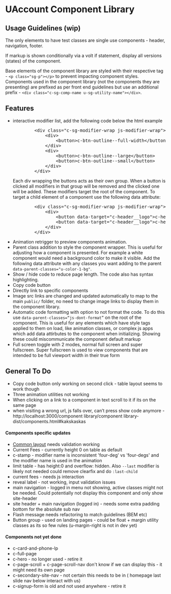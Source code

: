<h1 class="sg-h1">UAccount Component Library</h2>

<h2 class="sg-h2 c-sg-accordion js-accordion"><span class="u-icon-angle-right c-sg-accordion__arrow"></span> Usage Guidelines (wip)</h2>

<div class="u-display-none">
	<p class="sg-p">The only elements to have test classes are single use components - header, navigation, footer.</p>
	<p class="sg-p">If markup is shown conditionally via a volt if statement, display all versions (states) of the component.</p>
	<p class="sg-p">Base elements of the component library are styled with their respective tag - <code>&lt;p class=&quot;sg-p&quot;&gt;&lt;/p&gt;</code> to prevent impacting component styles. Components used in the component library (not the components they are presenting) are prefixed as per front end guidelines but use an additional prefix - <code>&lt;div class=&quot;c-sg-comp-name u-sg-utility-name&quot;&gt;&lt;/div&gt;</code>.</p>
</div>

<h2 class="sg-h2 c-sg-accordion js-accordion"><span class="u-icon-angle-right c-sg-accordion__arrow"></span> Features</h2>

<ul class="sg-ul u-display-none">
	<li>interactive modifier list, add the following code below the html example
		<pre class="js-code-highlighter c-sg-code-block html">
		&lt;div class="c-sg-modifier-wrap js-modifier-wrap"&gt;
			&lt;div&gt;
				&lt;button&gt;c-btn-outline--full-width&lt;/button&gt;
			&lt;/div&gt;
			&lt;div&gt;
				&lt;button&gt;c-btn-outline--large&lt;/button&gt;
				&lt;button&gt;c-btn-outline--small&lt;/button&gt;
			&lt;/div&gt;
		&lt;/div&gt;</pre>
		Each div wrapping the buttons acts as their own group. When a button is clicked all modifiers in that group will be removed and the clicked one will be added. These modifiers target the root of the component. To target a child element of a component use the following data attribute:
		<pre class="js-code-highlighter c-sg-code-block html">
		&lt;div class="c-sg-modifier-wrap js-modifier-wrap"&gt;
			&lt;div&gt;
				&lt;button data-target="c-header__logo"&gt;c-header__logo--left&lt;/button&gt;
				&lt;button data-target="c-header__logo"&gt;c-header__logo--right&lt;/button&gt;
			&lt;/div&gt;
		&lt;/div&gt;</pre>
	</li>
	<li>Animation retrigger to preview components animation.</li>
	<li>Parent class addition to style the component wrapper. This is useful for adjusting how a component is presented. For example a white component would need a background color to make it visible. Add the following data attribute with any classes you want adding to the parent <code>data-parent-classes="u-color-1-bg"</code>.</li>
	<li>Show / hide code to reduce page length. The code also has syntax highlighting.</li>
	<li>Copy code button</li>
	<li>Directly link to specific components</li>
	<li>Image src links are changed and updated automatically to map to the main <code>public/</code> folder, no need to change image links to display them in the component library.</li>
	<li>Automatic code formatting with option to not format the code. To do this use <code>data-parent-classes=“js-dont-format”</code> on the root of the component. This is useful for any elements which have style tags applied to them on load, like animation classes, or complex js apps which add data attirbutes to the component when initializing. Showing these could miscommunicate the component default markup</li>
	<li>Full screen toggle with 2 modes, normal full screen and super fullscreen. Super fullscreen is used to view components that are intended to be full viewport width in their true form</li>
</ul>


<h2 class="sg-h2 c-sg-accordion js-accordion"><span class="u-icon-angle-right c-sg-accordion__arrow"></span> General To Do</h2>

<ul class="sg-ul u-display-none">
	<li>Copy code button only working on second click - table layout seems to work though</li>
	<li>Three animation utilities not working</li>
	<li>When clicking on a link to a component in text scroll to it if its on the same page</li>
	<li>when visiting a wrong url, js falls over, can’t press show code anymore - http://localhost:3000/component library/component library-dist/components.html#kakskaskas</li>
</ul>

<div class="l-row l-row--no-vertical-padding">
	<div class="l-col-l-50">
		<h4 class="sg-h4 c-sg-accordion js-accordion"><span class="u-icon-angle-right c-sg-accordion__arrow"></span> Components specific updates</h4>
		<ul class="sg-ul u-display-none">
			<li><a href="grid_system.html#q-common-base-page-layout">Common layout</a> needs validation working</li>
			<li>Current Fees - currently height 0 on table as default</li>
			<li>c-stamp - modifier name is inconsistent 'four-deg' vs 'four-degs' and the modifier name is used in the animation</li>
			<li>limit table - has height:0 and overflow: hidden. Also <code>--last</code> modifier is likely not needed could remove clearfix and do <code>:last-child</code></li>
			<li>current fees - needs js interaction</li>
			<li>reveal label - not working, input validation issues</li>
			<li>main navigation - logged in menu not showing, active classes might not be needed. Could potentially not display this component and only show site-header</li>
			<li>site header + main navigation (logged in) - needs some extra padding bottom for the absolute sub nav</li>
			<li>Flash message needs refactoring to match guidelines (BEM etc)</li>
			<li>Button group - used on landing pages - could be float + margin utility classes as its so few rules (u-margin-right is not in dev yet)</li>
		</ul>
	</div>
	<div class="l-col-l-50">
		<h4 class="sg-h4 c-sg-accordion js-accordion"><span class="u-icon-angle-right c-sg-accordion__arrow"></span> Components not yet done</h4>
		<ul class="sg-ul u-display-none">
			<li>c-card-and-phone-lp</li>
			<li>c-full-page</li>
			<li>c-hero - no longer used - retire it</li>
			<li>c-page-scroll + c-page-scroll-nav don't know if we can display this - it might need its own page</li>
			<li>c-secondary-site-nav - not certain this needs to be in ( homepage last slide nav below interact with us)</li>
			<li>c-signup-form is old and not used anywhere - retire it</li>
		</ul>
	</div>
</div>

<!-- <p class="sg-p">Lorem ipsum dolor sit amet, consectetur adipisicing elit. Tempora similique inventore maiores at, accusamus qui dolore totam id alias. Molestiae suscipit dolores necessitatibus eius, amet? Ipsum enim deleniti aspernatur blanditiis.</p>

<h2 class="sg-h2">Hello</h2>

<p class="sg-p">Lorem ipsum dolor sit amet, consectetur adipisicing elit. A eaque modi distinctio laborum repudiandae libero assumenda non animi laudantium ullam. Inventore nemo assumenda consequatur rem non, ab at, ipsum! Perferendis!</p>
<p class="sg-p">Lorem ipsum dolor sit amet, consectetur adipisicing elit. Labore voluptatibus debitis magni! Iure totam fugiat magnam, enim voluptates impedit atque maiores delectus rem dolores quas, non facilis alias beatae eligendi.</p>
<h2 class="sg-h2">Hello</h2>
<h2 class="sg-h2">Hello</h2>
<p class="sg-p">Lorem ipsum dolor sit amet, consectetur adipisicing elit. Labore voluptatibus debitis magni! Iure totam fugiat magnam, enim voluptates impedit atque maiores delectus rem dolores quas, non facilis alias beatae eligendi.</p> -->

